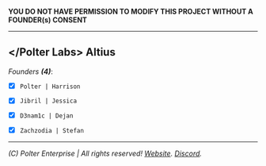**YOU DO NOT HAVE PERMISSION TO MODIFY THIS PROJECT WITHOUT A FOUNDER(s) CONSENT**
___
## </Polter Labs> Altius

*Founders **(4)***:
- [x] `Polter | Harrison`

- [x] `Jibril | Jessica`

- [x] `D3nam1c | Dejan`

- [x] `Zachzodia | Stefan`
___
*(C) Polter Enterprise | All rights reserved! [Website](https://poltersanctuary.ddns.net). [Discord](https://discord.gg/eVvPpe7).*
